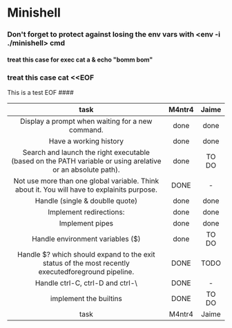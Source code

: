 # Minishell

### Don't forget to protect against losing the env vars with <env -i ./minishell> cmd   ###



#### treat this case for exec  cat a & echo "bomm bom"   ######


### treat this case  cat <<EOF
This is a test
EOF  ####


| task | M4ntr4    | Jaime    |
| :---:   | :---: | :---: |
| Display a prompt when waiting for a new command. | done  | done   |
| Have a working history | done   | done  |
| Search and launch the right executable (based on the PATH variable or using arelative or an absolute path). | done   | TO DO   |
| Not use more than one global variable. Think about it. You will have to explainits purpose. | DONE  | -   |
| Handle (single & doublle quote) | done   | done   |
| Implement redirections: | done    | done    |
|  Implement pipes | done | done   |
| Handle environment variables ($) | done    | TO DO    |
| Handle $? which should expand to the exit status of the most recently executedforeground pipeline. | DONE    | TODO    |
| Handle ctrl-C, ctrl-D and ctrl-\ | DONE    | -    |
| implement the  builtins | DONE    | TO DO    |
| task | M4ntr4    | Jaime    |
